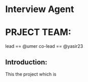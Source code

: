 # Interview Agent

# PRJECT TEAM:
lead ==  @umer
co-lead == @yasir23

## Introduction:

This the project which is 
